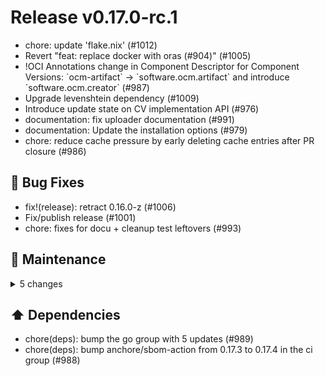 # Release v0.17.0-rc.1

- chore: update 'flake.nix' (#1012)
- Revert "feat: replace docker with oras (#<!---->904)" (#1005)
- !OCI Annotations change in Component Descriptor for Component Versions: \`ocm-artifact\` -> \`software.ocm.artifact\` and introduce \`software.ocm.creator\` (#987)
- Upgrade levenshtein dependency (#1009)
- Introduce update state on CV implementation API (#976)
- documentation: fix uploader documentation (#991)
- documentation: Update the installation options (#979)
- chore: reduce cache pressure by early deleting cache entries after PR closure (#986)

## 🐛 Bug Fixes

- fix!(release): retract 0.16.0-z (#1006)
- Fix/publish release (#1001)
- chore: fixes for docu + cleanup test leftovers (#993)

## 🧰 Maintenance

<details>
<summary>5 changes</summary>

- chore(release): also call make generate to update files (#992)
- chore(ci): remove i386, optimize latest build and add various comments (#1010)
- chore(ci): use reusable stale bot configuration (#1008)
- chore(ci): add stale bot for issues (#1002)
- chore(ci): make sure we use candidates and branches by default (#1004)
</details>

## ⬆️ Dependencies

- chore(deps): bump the go group with 5 updates (#989)
- chore(deps): bump anchore/sbom-action from 0.17.3 to 0.17.4 in the ci group (#988)

